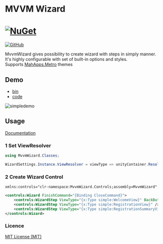 # MVVM Wizard
# [![NuGet](https://img.shields.io/nuget/v/MvvmWizard.svg?style=for-the-badge)](https://www.nuget.org/packages/MvvmWizard)
 [![GitHub](https://img.shields.io/github/license/lezhkin11/mvvm-wizard?style=for-the-badge)](https://github.com/lezhkin11/mvvm-wizard/blob/master/LICENSE)
 
MvvmWizard gives possibility to create wizard with steps in simply manner.
It's highly configurable with set of built-in options and styles.
<br />
Supports [MahApps.Metro](https://mahapps.com/) themes

## Demo
* [bin](https://github.com/lezhkin11/mvvm-wizard/releases/download/1.1.1/mvvm-wizrard-demo-bin.zip)
* [code](https://github.com/lezhkin11/mvvm-wizard/tree/master/src/WizardDemo)

<div>
<img alt="simpledemo" src="./docs/demo_wizard.gif">
</div>

## Usage
[Documentation](https://github.com/lezhkin11/mvvm-wizard/wiki)

### 1 Set ViewResolver
```csharp
using MvvmWizard.Classes;

WizardSettings.Instance.ViewResolver = viewType => unityContainer.Resolve(viewType);
```

### 2 Create Wizard Control
`xmlns:controls="clr-namespace:MvvmWizard.Controls;assembly=MvvmWizard"`

```xml
<controls:Wizard FinishCommand="{Binding CloseCommand}">
    <controls:WizardStep ViewType="{x:Type simple:WelcomeView}" BackButtonVisibility="Collapsed" />
    <controls:WizardStep ViewType="{x:Type simple:RegistrationView}" />
    <controls:WizardStep ViewType="{x:Type simple:RegistrationSummaryView}" ForwardButtonTitle="Finish" />
</controls:Wizard>
```
### Licence
[MIT License (MIT)](./LICENSE)
